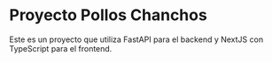 # Proyecto Pollos Chanchos

Este es un proyecto que utiliza FastAPI para el backend y NextJS con TypeScript para el frontend.
